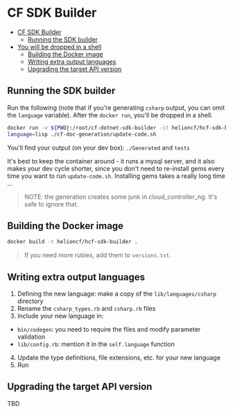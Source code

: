 # CF SDK Builder

<!-- TOC depthFrom:1 depthTo:6 withLinks:1 updateOnSave:1 orderedList:0 -->

- [CF SDK Builder](#cf-sdk-builder)
	- [Running the SDK builder](#running-the-sdk-builder)
- [You will be dropped in a shell](#you-will-be-dropped-in-a-shell)
	- [Building the Docker image](#building-the-docker-image)
	- [Writing extra output languages](#writing-extra-output-languages)
	- [Upgrading the target API version](#upgrading-the-target-api-version)

<!-- /TOC -->

## Running the SDK builder

Run the following (note that if you're generating `csharp` output, you can
omit the `language` variable).
After the `docker run`, you'll be dropped in a shell.

```bash
docker run -v ${PWD}:/root/cf-dotnet-sdk-builder -it helioncf/hcf-sdk-builder
language=lisp ./cf-doc-generation/update-code.sh
```

You'll find your output (on your dev box): `./Generated` and `tests`

It's best to keep the container around - it runs a mysql server, and it also
makes your dev cycle shorter, since you don't need to re-install gems every time
you want to run `update-code.sh`. Installing gems takes a really long time ...

> NOTE: the generation creates some junk in cloud_controller_ng.
> It's safe to ignore that.

## Building the Docker image

```bash
docker build -t helioncf/hcf-sdk-builder .
```
> If you need more rubies, add them to `versions.txt`.

## Writing extra output languages

1. Defining the new language: make a copy of the `lib/languages/csharp` directory
2. Rename the `csharp_types.rb` and `csharp.rb` files
3. Include your new language in:
  - `bin/codegen`: you need to require the files and modify parameter validation
  - `lib/config.rb`: mention it in the `self.language` function
4. Update the type definitions, file extensions, etc. for your new language
5. Run

## Upgrading the target API version

TBD
